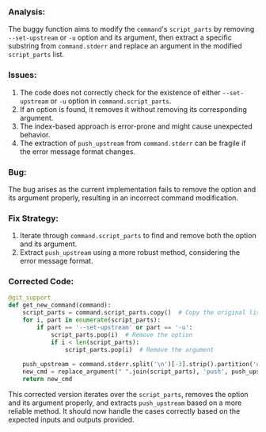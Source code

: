 ### Analysis:
The buggy function aims to modify the `command`'s `script_parts` by removing `--set-upstream` or `-u` option and its argument, then extract a specific substring from `command.stderr` and replace an argument in the modified `script_parts` list.

### Issues:
1. The code does not correctly check for the existence of either `--set-upstream` or `-u` option in `command.script_parts`.
2. If an option is found, it removes it without removing its corresponding argument.
3. The index-based approach is error-prone and might cause unexpected behavior.
4. The extraction of `push_upstream` from `command.stderr` can be fragile if the error message format changes.

### Bug:
The bug arises as the current implementation fails to remove the option and its argument properly, resulting in an incorrect command modification.

### Fix Strategy:
1. Iterate through `command.script_parts` to find and remove both the option and its argument.
2. Extract `push_upstream` using a more robust method, considering the error message format.

### Corrected Code:
```python
@git_support
def get_new_command(command):
    script_parts = command.script_parts.copy()  # Copy the original list
    for i, part in enumerate(script_parts):
        if part == '--set-upstream' or part == '-u':
            script_parts.pop(i)  # Remove the option
            if i < len(script_parts):
                script_parts.pop(i)  # Remove the argument
        
    push_upstream = command.stderr.split('\n')[-3].strip().partition('use git push ')[2]
    new_cmd = replace_argument(" ".join(script_parts), 'push', push_upstream)
    return new_cmd
```

This corrected version iterates over the `script_parts`, removes the option and its argument properly, and extracts `push_upstream` based on a more reliable method. It should now handle the cases correctly based on the expected inputs and outputs provided.